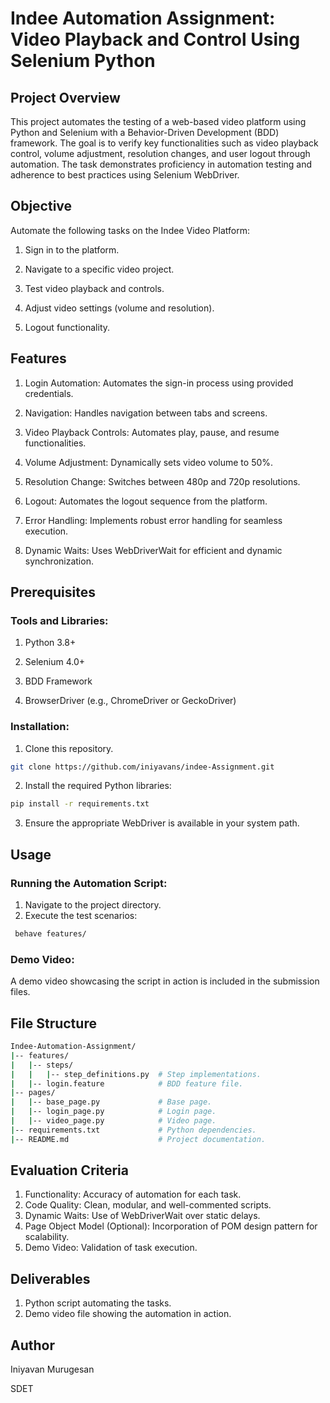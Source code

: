 # Indee Automation Assignment: Video Playback and Control Using Selenium Python

## Project Overview

This project automates the testing of a web-based video platform using Python and Selenium with a Behavior-Driven Development (BDD) framework. The goal is to verify key functionalities such as video playback control, volume adjustment, resolution changes, and user logout through automation. The task demonstrates proficiency in automation testing and adherence to best practices using Selenium WebDriver.

## Objective

Automate the following tasks on the Indee Video Platform:

1. Sign in to the platform.
2. Navigate to a specific video project.

3. Test video playback and controls.

4. Adjust video settings (volume and resolution).

5. Logout functionality.

## Features

1. Login Automation: Automates the sign-in process using provided credentials.

2. Navigation: Handles navigation between tabs and screens.

3. Video Playback Controls: Automates play, pause, and resume functionalities.

4. Volume Adjustment: Dynamically sets video volume to 50%.

5. Resolution Change: Switches between 480p and 720p resolutions.

6. Logout: Automates the logout sequence from the platform.

7. Error Handling: Implements robust error handling for seamless execution.

8. Dynamic Waits: Uses WebDriverWait for efficient and dynamic synchronization.

## Prerequisites
### Tools and Libraries:
1. Python 3.8+

2. Selenium 4.0+

3. BDD Framework

4. BrowserDriver (e.g., ChromeDriver or GeckoDriver)

### Installation:
1. Clone this repository.

```bash
git clone https://github.com/iniyavans/indee-Assignment.git
```
2. Install the required Python libraries:

```bash
pip install -r requirements.txt
```
3. Ensure the appropriate WebDriver is available in your system path.

## Usage
### Running the Automation Script:
1. Navigate to the project directory.
2. Execute the test scenarios:
```bash
 behave features/
```
### Demo Video:
A demo video showcasing the script in action is included in the submission files.

## File Structure

```bash
Indee-Automation-Assignment/
|-- features/
|   |-- steps/
|   |   |-- step_definitions.py  # Step implementations.
|   |-- login.feature            # BDD feature file.
|-- pages/
|   |-- base_page.py             # Base page.
|   |-- login_page.py            # Login page.
|   |-- video_page.py            # Video page.
|-- requirements.txt             # Python dependencies.
|-- README.md                    # Project documentation.
```

## Evaluation Criteria
1. Functionality: Accuracy of automation for each task.
2. Code Quality: Clean, modular, and well-commented scripts.
3. Dynamic Waits: Use of WebDriverWait over static delays.
4. Page Object Model (Optional): Incorporation of POM design pattern for scalability.
5. Demo Video: Validation of task execution.

## Deliverables
1. Python script automating the tasks.
2. Demo video file showing the automation in action.

## Author
Iniyavan Murugesan

SDET